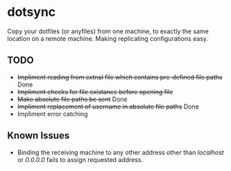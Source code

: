 dotsync
=======

Copy your dotfiles (or anyfiles) from one machine, to exactly the same location on a remote machine. Making replicating configurations easy.


TODO
--------
* ~~Impliment reading from extnal file which contains pre-defined file paths~~ Done
* ~~Impliment checks for file existance before opening file~~
* ~~Make absolute file paths be sent~~ Done
* ~~Impliment replacement of username in absolute file paths~~ Done
* Impliment error catching

Known Issues
------------
* Binding the receiving machine to any other address other than *localhost* or *0.0.0.0* fails to assign requested address.
